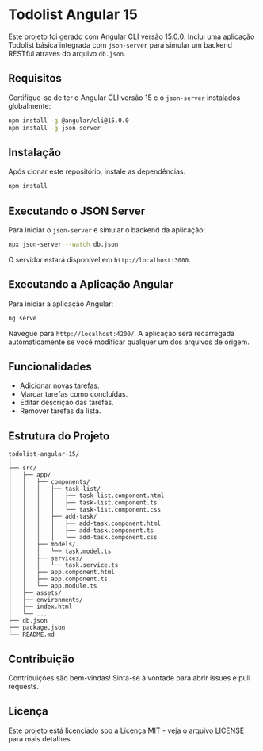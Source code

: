 # Todolist Angular 15

Este projeto foi gerado com Angular CLI versão 15.0.0. Inclui uma aplicação Todolist básica integrada com `json-server` para simular um backend RESTful através do arquivo `db.json`.

## Requisitos

Certifique-se de ter o Angular CLI versão 15 e o `json-server` instalados globalmente:

```bash
npm install -g @angular/cli@15.0.0
npm install -g json-server
```

## Instalação

Após clonar este repositório, instale as dependências:

```bash
npm install
```

## Executando o JSON Server

Para iniciar o `json-server` e simular o backend da aplicação:

```bash
npx json-server --watch db.json
```

O servidor estará disponível em `http://localhost:3000`.

## Executando a Aplicação Angular

Para iniciar a aplicação Angular:

```bash
ng serve
```

Navegue para `http://localhost:4200/`. A aplicação será recarregada automaticamente se você modificar qualquer um dos arquivos de origem.

## Funcionalidades

- Adicionar novas tarefas.
- Marcar tarefas como concluídas.
- Editar descrição das tarefas.
- Remover tarefas da lista.

## Estrutura do Projeto

```
todolist-angular-15/
│
├── src/
│   ├── app/
│   │   ├── components/
│   │   │   ├── task-list/
│   │   │   │   ├── task-list.component.html
│   │   │   │   ├── task-list.component.ts
│   │   │   │   └── task-list.component.css
│   │   │   ├── add-task/
│   │   │   │   ├── add-task.component.html
│   │   │   │   ├── add-task.component.ts
│   │   │   │   └── add-task.component.css
│   │   ├── models/
│   │   │   └── task.model.ts
│   │   ├── services/
│   │   │   └── task.service.ts
│   │   ├── app.component.html
│   │   ├── app.component.ts
│   │   └── app.module.ts
│   ├── assets/
│   ├── environments/
│   ├── index.html
│   └── ...
├── db.json
├── package.json
└── README.md
```

## Contribuição

Contribuições são bem-vindas! Sinta-se à vontade para abrir issues e pull requests.

## Licença

Este projeto está licenciado sob a Licença MIT - veja o arquivo [LICENSE](LICENSE) para mais detalhes.